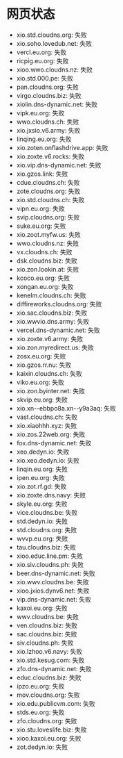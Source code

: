 # 网页状态
- xio.std.cloudns.org: 失败
- xio.soho.lovedub.net: 失败
- vercl.eu.org: 失败
- ricpig.eu.org: 失败
- xioo.wwo.cloudns.nz: 失败
- xio.std.000.pe: 失败
- pan.cloudns.org: 失败
- virgo.cloudns.biz: 失败
- xiolin.dns-dynamic.net: 失败
- vipk.eu.org: 失败
- wwo.cloudns.ch: 失败
- xio.jxsio.v6.army: 失败
- linqing.eu.org: 失败
- xio.zoten.onflashdrive.app: 失败
- xio.zoxte.v6.rocks: 失败
- xio.vip.dns-dynamic.net: 失败
- xio.gzos.link: 失败
- cdue.cloudns.ch: 失败
- zote.cloudns.org: 失败
- xio.std.cloudns.ch: 失败
- vipn.eu.org: 失败
- svip.cloudns.org: 失败
- suke.eu.org: 失败
- xio.zoot.myfw.us: 失败
- wwo.cloudns.nz: 失败
- vx.cloudns.ch: 失败
- dsk.cloudns.biz: 失败
- xio.zon.lookin.at: 失败
- kcoco.eu.org: 失败
- xongan.eu.org: 失败
- kenelm.cloudns.ch: 失败
- diffireworks.cloudns.org: 失败
- xio.sac.cloudns.biz: 失败
- xio.wwvio.dns.army: 失败
- vercel.dns-dynamic.net: 失败
- xio.zoxte.v6.army: 失败
- xio.zon.myredirect.us: 失败
- zosx.eu.org: 失败
- xio.gzos.rr.nu: 失败
- kaixin.cloudns.ch: 失败
- viko.eu.org: 失败
- xio.zon.byinter.net: 失败
- skvip.eu.org: 失败
- xio.xn--ebbpo8a.xn--y9a3aq: 失败
- vast.cloudns.ch: 失败
- xio.xiaohhh.xyz: 失败
- xio.zos.22web.org: 失败
- fox.dns-dynamic.net: 失败
- xeo.dedyn.io: 失败
- xio.xeo.dedyn.io: 失败
- linqin.eu.org: 失败
- ipen.eu.org: 失败
- xio.zot.rf.gd: 失败
- xio.zoxte.dns.navy: 失败
- skyle.eu.org: 失败
- vice.cloudns.be: 失败
- std.dedyn.io: 失败
- std.cloudns.org: 失败
- wvvp.eu.org: 失败
- tau.cloudns.biz: 失败
- xioo.educ.line.pm: 失败
- xio.siv.cloudns.ph: 失败
- beer.dns-dynamic.net: 失败
- xio.wwv.cloudns.be: 失败
- xioo.jxios.dynv6.net: 失败
- vip.dns-dynamic.net: 失败
- kaxoi.eu.org: 失败
- wwv.cloudns.be: 失败
- ven.cloudns.biz: 失败
- sac.cloudns.biz: 失败
- siv.cloudns.ph: 失败
- xio.lzhoo.v6.navy: 失败
- xio.std.kesug.com: 失败
- zfo.dns-dynamic.net: 失败
- educ.cloudns.biz: 失败
- ipzo.eu.org: 失败
- mov.cloudns.org: 失败
- xio.edu.publicvm.com: 失败
- stds.eu.org: 失败
- zfo.cloudns.org: 失败
- xio.stu.loveslife.biz: 失败
- xioo.kaxoi.eu.org: 失败
- zot.dedyn.io: 失败
